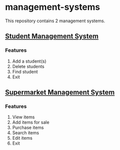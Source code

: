 # management-systems
This repository contains 2 management systems.
## [Student Management System](https://github.com/laibanasir/management-systems/blob/master/student%20management.py)
### Features
1. Add a student(s)
2. Delete students
3. Find student 
4. Exit
## [Supermarket Management System](https://github.com/laibanasir/management-systems/blob/master/supermarket%20management.py)
### Features 
1. View items
2. Add items for sale
3. Purchase items
4. Search items
5. Edit items
6. Exit
